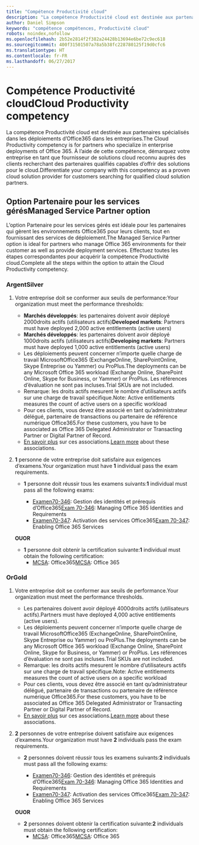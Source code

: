 ```yaml
---
title: "Compétence Productivité cloud"
description: "La compétence Productivité cloud est destinée aux partenaires spécialisés dans les déploiements d’Office365 dans les entreprises. À l’aide de cette compétence, démarquez votre entreprise en tant que fournisseur de solutions cloud reconnu auprès des clients recherchant des partenaires qualifiés capables d’offrir des solutions pour le cloud."
author: Daniel Simpson
keywords: "compétence compétences, Productivité cloud"
robots: noindex,nofollow
ms.openlocfilehash: 2b52e2814f2f382a24428b13694e6be72c9ec618
ms.sourcegitcommit: 400f31501507a78a5b38fc228780125f19d0cfc6
ms.translationtype: HT
ms.contentlocale: fr-FR
ms.lasthandoff: 06/27/2017
---
```

# <a name="cloud-productivity-competency"></a><span data-ttu-id="ab81c-105">Compétence Productivité cloud</span><span class="sxs-lookup"><span data-stu-id="ab81c-105">Cloud Productivity competency</span></span>

<span data-ttu-id="ab81c-106">La compétence Productivité cloud est destinée aux partenaires spécialisés dans les déploiements d’Office365 dans les entreprises.</span><span class="sxs-lookup"><span data-stu-id="ab81c-106">The Cloud Productivity competency is for partners who specialize in enterprise deployments of Office 365.</span></span> <span data-ttu-id="ab81c-107">À l’aide de cette compétence, démarquez votre entreprise en tant que fournisseur de solutions cloud reconnu auprès des clients recherchant des partenaires qualifiés capables d’offrir des solutions pour le cloud.</span><span class="sxs-lookup"><span data-stu-id="ab81c-107">Differentiate your company with this competency as a proven cloud solution provider for customers searching for qualified cloud solution partners.</span></span>

## <a name="managed-service-partner-option"></a><span data-ttu-id="ab81c-108">Option Partenaire pour les services gérés</span><span class="sxs-lookup"><span data-stu-id="ab81c-108">Managed Service Partner option</span></span>
<span data-ttu-id="ab81c-109">L’option Partenaire pour les services gérés est idéale pour les partenaires qui gèrent les environnements Office365 pour leurs clients, tout en fournissant des services de déploiement.</span><span class="sxs-lookup"><span data-stu-id="ab81c-109">The Managed Service Partner option is ideal for partners who manage Office 365 environments for their customer as well as provide deployment services.</span></span> <span data-ttu-id="ab81c-110">Effectuez toutes les étapes correspondantes pour acquérir la compétence Productivité cloud.</span><span class="sxs-lookup"><span data-stu-id="ab81c-110">Complete all the steps within the option to attain the Cloud Productivity competency.</span></span>
### <a name="silver"></a><span data-ttu-id="ab81c-111">Argent</span><span class="sxs-lookup"><span data-stu-id="ab81c-111">Silver</span></span>
1.  <span data-ttu-id="ab81c-112">Votre entreprise doit se conformer aux seuils de performance:</span><span class="sxs-lookup"><span data-stu-id="ab81c-112">Your organization must meet the performance thresholds:</span></span>
    - <span data-ttu-id="ab81c-113">**Marchés développés**: les partenaires doivent avoir déployé 2000droits actifs (utilisateurs actifs)</span><span class="sxs-lookup"><span data-stu-id="ab81c-113">**Developed markets**: Partners must have deployed 2,000 active entitlements (active users)</span></span>
    - <span data-ttu-id="ab81c-114">**Marchés développés**: les partenaires doivent avoir déployé 1000droits actifs (utilisateurs actifs)</span><span class="sxs-lookup"><span data-stu-id="ab81c-114">**Developing markets**: Partners must have deployed 1,000 active entitlements (active users)</span></span>
    - <span data-ttu-id="ab81c-115">Les déploiements peuvent concerner n’importe quelle charge de travail MicrosoftOffice365 (ExchangeOnline, SharePointOnline, Skype Entreprise ou Yammer) ou ProPlus.</span><span class="sxs-lookup"><span data-stu-id="ab81c-115">The deployments can be any Microsoft Office 365 workload (Exchange Online, SharePoint Online, Skype for Business, or Yammer) or ProPlus.</span></span> <span data-ttu-id="ab81c-116">Les références d’évaluation ne sont pas incluses.</span><span class="sxs-lookup"><span data-stu-id="ab81c-116">Trial SKUs are not included.</span></span>     
    - <span data-ttu-id="ab81c-117">Remarque: les droits actifs mesurent le nombre d’utilisateurs actifs sur une charge de travail spécifique.</span><span class="sxs-lookup"><span data-stu-id="ab81c-117">Note: Active entitlements measures the count of active users on a specific workload</span></span> 
    - <span data-ttu-id="ab81c-118">Pour ces clients, vous devez être associé en tant qu’administrateur délégué, partenaire de transactions ou partenaire de référence numérique Office365.</span><span class="sxs-lookup"><span data-stu-id="ab81c-118">For these customers, you have to be associated as Office 365 Delegated Administrator or Transacting Partner or Digital Partner of Record.</span></span>
    - <span data-ttu-id="ab81c-119">[En savoir plus](https://partner.microsoft.com/en-us/membership/digital-partner-of-record) sur ces associations.</span><span class="sxs-lookup"><span data-stu-id="ab81c-119">[Learn more](https://partner.microsoft.com/en-us/membership/digital-partner-of-record) about these associations.</span></span>

2. <span data-ttu-id="ab81c-120">**1** personne de votre entreprise doit satisfaire aux exigences d’examens.</span><span class="sxs-lookup"><span data-stu-id="ab81c-120">Your organization must have **1** individual pass the exam requirements.</span></span>

    - <span data-ttu-id="ab81c-121">**1** personne doit réussir tous les examens suivants:</span><span class="sxs-lookup"><span data-stu-id="ab81c-121">**1** individual must pass all the following exams:</span></span>

        - <span data-ttu-id="ab81c-122">[Examen70-346](https://www.microsoft.com/en-us/learning/exam-70-346.aspx): Gestion des identités et prérequis d’Office365</span><span class="sxs-lookup"><span data-stu-id="ab81c-122">[Exam 70-346](https://www.microsoft.com/en-us/learning/exam-70-346.aspx): Managing Office 365 Identities and Requirements</span></span>  
        - <span data-ttu-id="ab81c-123">[Examen70-347](https://www.microsoft.com/en-us/learning/exam-70-347.aspx): Activation des services Office365</span><span class="sxs-lookup"><span data-stu-id="ab81c-123">[Exam 70-347](https://www.microsoft.com/en-us/learning/exam-70-347.aspx): Enabling Office 365 Services</span></span>
    
    **<span data-ttu-id="ab81c-124">OU</span><span class="sxs-lookup"><span data-stu-id="ab81c-124">OR</span></span>**

    - <span data-ttu-id="ab81c-125">**1** personne doit obtenir la certification suivante:</span><span class="sxs-lookup"><span data-stu-id="ab81c-125">**1** individual must obtain the following certification:</span></span>  
        - <span data-ttu-id="ab81c-126">[MCSA](https://www.microsoft.com/en-us/learning/mcsa-office365-certification.aspx): Office365</span><span class="sxs-lookup"><span data-stu-id="ab81c-126">[MCSA](https://www.microsoft.com/en-us/learning/mcsa-office365-certification.aspx): Office 365</span></span>

### <a name="gold"></a><span data-ttu-id="ab81c-127">Or</span><span class="sxs-lookup"><span data-stu-id="ab81c-127">Gold</span></span>

1.  <span data-ttu-id="ab81c-128">Votre entreprise doit se conformer aux seuils de performance.</span><span class="sxs-lookup"><span data-stu-id="ab81c-128">Your organization must meet the performance thresholds.</span></span> 

    - <span data-ttu-id="ab81c-129">Les partenaires doivent avoir déployé 4000droits actifs (utilisateurs actifs).</span><span class="sxs-lookup"><span data-stu-id="ab81c-129">Partners must have deployed 4,000 active entitlements (active users).</span></span>
    - <span data-ttu-id="ab81c-130">Les déploiements peuvent concerner n’importe quelle charge de travail MicrosoftOffice365 (ExchangeOnline, SharePointOnline, Skype Entreprise ou Yammer) ou ProPlus.</span><span class="sxs-lookup"><span data-stu-id="ab81c-130">The deployments can be any Microsoft Office 365 workload (Exchange Online, SharePoint Online, Skype for Business, or Yammer) or ProPlus.</span></span> <span data-ttu-id="ab81c-131">Les références d’évaluation ne sont pas incluses.</span><span class="sxs-lookup"><span data-stu-id="ab81c-131">Trial SKUs are not included.</span></span>
    - <span data-ttu-id="ab81c-132">Remarque: les droits actifs mesurent le nombre d’utilisateurs actifs sur une charge de travail spécifique.</span><span class="sxs-lookup"><span data-stu-id="ab81c-132">Note: Active entitlements measures the count of active users on a specific workload</span></span>
    - <span data-ttu-id="ab81c-133">Pour ces clients, vous devez être associé en tant qu’administrateur délégué, partenaire de transactions ou partenaire de référence numérique Office365.</span><span class="sxs-lookup"><span data-stu-id="ab81c-133">For these customers, you have to be associated as Office 365 Delegated Administrator or Transacting Partner or Digital Partner of Record.</span></span>
    - <span data-ttu-id="ab81c-134">[En savoir plus](https://partner.microsoft.com/en-us/membership/digital-partner-of-record) sur ces associations.</span><span class="sxs-lookup"><span data-stu-id="ab81c-134">[Learn more](https://partner.microsoft.com/en-us/membership/digital-partner-of-record) about these associations.</span></span>

2.  <span data-ttu-id="ab81c-135">**2** personnes de votre entreprise doivent satisfaire aux exigences d’examens.</span><span class="sxs-lookup"><span data-stu-id="ab81c-135">Your organization must have **2** individuals pass the exam requirements.</span></span>

    - <span data-ttu-id="ab81c-136">**2** personnes doivent réussir tous les examens suivants:</span><span class="sxs-lookup"><span data-stu-id="ab81c-136">**2** individuals must pass all the following exams:</span></span>

        - <span data-ttu-id="ab81c-137">[Examen70-346](https://www.microsoft.com/en-us/learning/exam-70-346.aspx): Gestion des identités et prérequis d’Office365</span><span class="sxs-lookup"><span data-stu-id="ab81c-137">[Exam 70-346](https://www.microsoft.com/en-us/learning/exam-70-346.aspx): Managing Office 365 Identities and Requirements</span></span>  
        - <span data-ttu-id="ab81c-138">[Examen70-347](https://www.microsoft.com/en-us/learning/exam-70-347.aspx): Activation des services Office365</span><span class="sxs-lookup"><span data-stu-id="ab81c-138">[Exam 70-347](https://www.microsoft.com/en-us/learning/exam-70-347.aspx): Enabling Office 365 Services</span></span>
        
    **<span data-ttu-id="ab81c-139">OU</span><span class="sxs-lookup"><span data-stu-id="ab81c-139">OR</span></span>**
    
    - <span data-ttu-id="ab81c-140">**2** personnes doivent obtenir la certification suivante:</span><span class="sxs-lookup"><span data-stu-id="ab81c-140">**2** individuals must obtain the following certification:</span></span>
        - <span data-ttu-id="ab81c-141">[MCSA](https://www.microsoft.com/en-us/learning/mcsa-office365-certification.aspx): Office365</span><span class="sxs-lookup"><span data-stu-id="ab81c-141">[MCSA](https://www.microsoft.com/en-us/learning/mcsa-office365-certification.aspx): Office 365</span></span>





